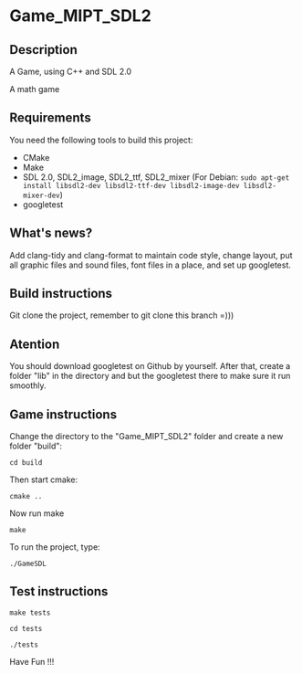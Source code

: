 # Game_MIPT_SDL2
## Description

A Game, using C++ and SDL 2.0

A math game

## Requirements 

You need the following tools to build this project:
* CMake
* Make 
* SDL 2.0, SDL2_image, SDL2_ttf, SDL2_mixer (For Debian: `sudo apt-get install libsdl2-dev libsdl2-ttf-dev libsdl2-image-dev libsdl2-mixer-dev`)
* googletest

## What's news?
Add clang-tidy and clang-format to maintain code style, change layout, put all graphic files and sound files, font files in a place, and set up googletest.

## Build instructions
Git clone the project, remember to git clone this branch =)))

## Atention
You should download googletest on Github by yourself. After that, create a folder "lib" in the directory and but the googletest there to make sure it run smoothly. 

## Game instructions
Change the directory to the "Game_MIPT_SDL2" folder and create a new folder "build":
```
cd build
```
Then start cmake:
```
cmake ..
```
Now run make
```
make
```
To run the project, type:
```
./GameSDL
```
## Test instructions

```
make tests
```
```
cd tests
```
```
./tests
```


Have Fun !!!
